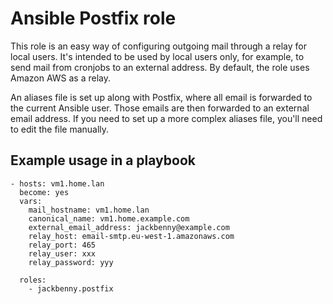 # Ansible Postfix role
This role is an easy way of configuring outgoing mail through a relay for local
users. It's intended to be used by local users only, for example, to send mail
from cronjobs to an external address. By default, the role uses Amazon AWS as a
relay.

An aliases file is set up along with Postfix, where all email is forwarded to
the current Ansible user. Those emails are then forwarded to an external email
address. If you need to set up a more complex aliases file, you'll need to edit
the file manually.

## Example usage in a playbook

```
- hosts: vm1.home.lan
  become: yes
  vars:
    mail_hostname: vm1.home.lan
    canonical_name: vm1.home.example.com
    external_email_address: jackbenny@example.com
    relay_host: email-smtp.eu-west-1.amazonaws.com
    relay_port: 465
    relay_user: xxx
    relay_password: yyy
    
  roles:
    - jackbenny.postfix
```
